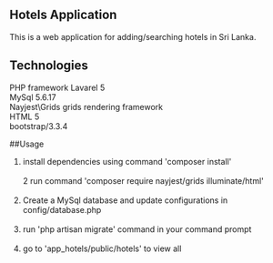 ## Hotels Application 

This is a web application for adding/searching hotels in Sri Lanka.

## Technologies

PHP framework Lavarel 5 <br />
MySql 5.6.17 <br />
Nayjest\Grids grids rendering framework <br />
HTML 5 <br />
bootstrap/3.3.4 <br />

##Usage
1) install dependencies using command 'composer install' <br /><br />
2  run command 'composer require nayjest/grids illuminate/html' <br /><br />
3) Create a MySql database and update configurations in config/database.php<br /><br />
4) run 'php artisan migrate' command in your command prompt <br /><br />
5) go to 'app_hotels/public/hotels' to view all